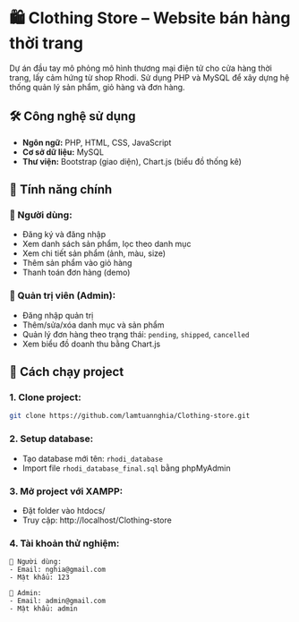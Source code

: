 # 🛍️ Clothing Store – Website bán hàng thời trang

Dự án đầu tay mô phỏng mô hình thương mại điện tử cho cửa hàng thời trang, lấy cảm hứng từ shop Rhodi. Sử dụng PHP và MySQL để xây dựng hệ thống quản lý sản phẩm, giỏ hàng và đơn hàng.

## 🛠️ Công nghệ sử dụng

- **Ngôn ngữ:** PHP, HTML, CSS, JavaScript
- **Cơ sở dữ liệu:** MySQL
- **Thư viện:** Bootstrap (giao diện), Chart.js (biểu đồ thống kê)

## 🎯 Tính năng chính

### 👤 Người dùng:

- Đăng ký và đăng nhập
- Xem danh sách sản phẩm, lọc theo danh mục
- Xem chi tiết sản phẩm (ảnh, màu, size)
- Thêm sản phẩm vào giỏ hàng
- Thanh toán đơn hàng (demo)

### 🛒 Quản trị viên (Admin):

- Đăng nhập quản trị
- Thêm/sửa/xóa danh mục và sản phẩm
- Quản lý đơn hàng theo trạng thái: `pending`, `shipped`, `cancelled`
- Xem biểu đồ doanh thu bằng Chart.js

## 🧠 Cách chạy project

### 1. Clone project:

```bash
git clone https://github.com/lamtuannghia/Clothing-store.git

```

### 2. Setup database:

- Tạo database mới tên: `rhodi_database`
- Import file `rhodi_database_final.sql` bằng phpMyAdmin

### 3. Mở project với XAMPP:
- Đặt folder vào htdocs/
- Truy cập: http://localhost/Clothing-store

### 4. Tài khoản thử nghiệm:

``` 
👤 Người dùng:
- Email: nghia@gmail.com
- Mật khẩu: 123

👑 Admin:
- Email: admin@gmail.com
- Mật khẩu: admin
```
